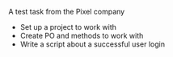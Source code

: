 A test task from the Pixel company

- Set up a project to work with
- Create PO and methods to work with
- Write a script about a successful user login
